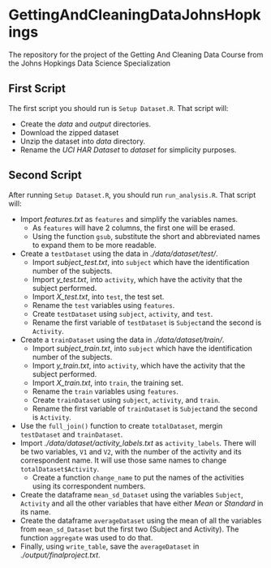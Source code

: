 # GettingAndCleaningDataJohnsHopkings
The repository for the project of the Getting And Cleaning Data Course from the Johns Hopkings Data Science Specialization

## First Script
The first script you should run is `Setup Dataset.R`. That script will:

- Create the *data* and *output* directories.
- Download the zipped dataset
- Unzip the dataset into *data* directory.
- Rename the *UCI HAR Dataset* to *dataset* for simplicity purposes.

## Second Script

After running `Setup Dataset.R`, you should run `run_analysis.R`. That script will:

- Import *features.txt* as `features` and simplify the variables names.
  - As `features` will have 2 columns, the first one will be erased.
  - Using the function `gsub`, substitute the short and abbreviated names to expand them to be more readable.
- Create a `testDataset` using the data in *./data/dataset/test/*.
  - Import *subject_test.txt*, into `subject` which have the identification number of the subjects.
  - Import *y_test.txt*, into `activity`, which have the activity that the subject performed.
  - Import *X_test.txt*, into `test`, the test set. 
  - Rename the `test` variables using `features`.
  - Create `testDataset` using `subject`, `activity`, and `test`. 
  - Rename the first variable of `testDataset` is `Subject`and the second is `Activity`.
- Create a `trainDataset` using the data in *./data/dataset/train/*.
  - Import *subject_train.txt*, into `subject` which have the identification number of the subjects.
  - Import *y_train.txt*, into `activity`, which have the activity that the subject performed.
  - Import *X_train.txt*, into `train`, the training set. 
  - Rename the `train` variables using `features`.
  - Create `trainDataset` using `subject`, `activity`, and `train`. 
  - Rename the first variable of `trainDataset` is `Subject`and the second is `Activity`.
- Use the `full_join()` function to create `totalDataset`, mergin `testDataset` and `trainDataset`.
- Import *./data/dataset/activity_labels.txt* as `activity_labels`. There will be two variables, `V1` and `V2`, with the number of the activity and its correspondent name. It will use those same names to change `totalDataset$Activity`.
  - Create a function `change_name` to put the names of the activities using its correspondent numbers. 
- Create the dataframe `mean_sd_Dataset` using the variables `Subject`, `Activity` and all the other variables that have either *Mean* or *Standard* in its name.
- Create the dataframe `averageDataset` using the mean of all the variables from `mean_sd_Dataset` but the first two (Subject and Activity). The function `aggregate` was used to do that.
- Finally, using `write_table`, save the `averageDataset` in *./output/finalproject.txt*.